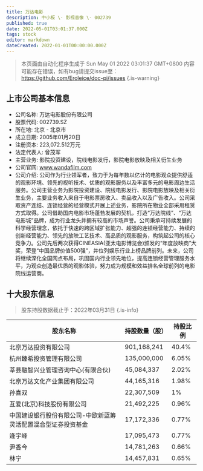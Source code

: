 ```yaml
---
title: 万达电影
description: 中小板 \- 影视音像 \- 002739
published: true
date: 2022-05-01T03:01:37.000Z
tags: stock
editor: markdown
dateCreated: 2022-01-01T00:00:00.000Z
---
```


> 本页面由自动化程序生成于 Sun May 01 2022 03:01:37 GMT+0800
> 内容可能存在错误，如有bug请提交issue至：https://github.com/Eroleice/doc-pi/issues
{.is-warning}

## 上市公司基本信息
- 公司名称: 万达电影股份有限公司
- 股票代码: 002739.SZ
- 所在地: 北京 - 北京市
- 成立日期: 2005年01月20日
- 注册资本: 223,072.512万元
- 法定代表人: 曾茂军
- 主营业务: 影院投资建设，院线电影发行，影院电影放映及相关衍生业务
- 公司官网: www.wandafilm.com
- 公司介绍: 公司作为行业领军者，致力于为每年数以亿计的电影观众提供舒适的观影环境、领先的视听技术、优质的观影服务以及丰富多元的电影周边生活服务。公司主营业务为影院投资建设、院线电影发行、影院电影放映及相关衍生业务，主要业务收入来自于电影票房收入、卖品收入以及广告收入。公司采取资产连结、连锁经营的经营模式开展上述业务，影院所在物业全部采用租赁方式取得。公司借助国内电影市场蓬勃发展的契机，打造“万达院线”、“万达电影城”品牌，成为行业龙头并拥有较高的市场声誉。公司秉承可持续发展的科学经营理念，依托于快速的跨区域扩张能力、超强的连锁经营能力、持续的创新经营能力、领先的放映工艺技术、高品质的观影服务，构筑起公司的核心竞争力。公司先后两次获得CINEASIA(亚太电影博览会)颁发的“年度放映商”大奖，荣登“中国品牌价值500强”，并位列娱乐行业上榜品牌前列。未来，公司将继续深化全国网点布局，巩固国内行业领先地位，提高连锁经营管理服务水平，为观众创造最优质的观影体验，努力成为规模和效益排名全球前列的电影院线运营商。


## 十大股东信息
> 股东持股数据截止于：2022年03月31日
{.is-info}

| 股东名称 | 持股数量（股） | 持股比例 |
| --- | --- | --- |
| 北京万达投资有限公司 | 901,168,241 | 40.4% |
| 杭州臻希投资管理有限公司 | 135,000,000 | 6.05% |
| 莘县融智兴业管理咨询中心(有限合伙) | 45,084,337 | 2.02% |
| 北京万达文化产业集团有限公司 | 44,165,316 | 1.98% |
| 孙喜双 | 22,307,509 | 1% |
| 互爱(北京)科技股份有限公司 | 21,492,225 | 0.96% |
| 中国建设银行股份有限公司-中欧新蓝筹灵活配置混合型证券投资基金 | 17,172,336 | 0.77% |
| 逄宇峰 | 17,095,473 | 0.77% |
| 尹香今 | 14,781,263 | 0.66% |
| 林宁 | 14,457,831 | 0.65% |




